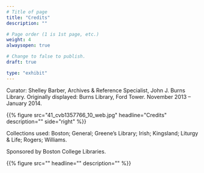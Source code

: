 ```yaml
---
# Title of page
title: "Credits"
description: ""

# Page order (1 is 1st page, etc.)
weight: 4
alwaysopen: true

# Change to false to publish.
draft: true

type: "exhibit"
---
```


Curator: Shelley Barber, Archives & Reference Specialist, John J. Burns Library.
Originally displayed: Burns Library, Ford Tower. November 2013 – January 2014.

{{% figure src="41_cvb1357766_10_web.jpg"
           headline="Credits" 
           description="" 
           side="right" %}}

Collections used: Boston; General; Greene’s Library; Irish; Kingsland; Liturgy & Life; Rogers; Williams.

Sponsored by Boston College Libraries.

{{% figure src=""
           headline="" 
           description="" %}}





